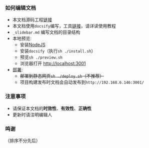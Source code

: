 ###  如何编辑文档
- 本文档源码工程[链接](http://192.168.1.23/cecdataBE/framework2/tree/develop/docs)
- 本文档使用`docsify`编写，工具[链接](https://docsify.js.org/#/zh-cn/quickstart)，请详读使用教程
- `_slidebar.md` 编写文档的目录结构
- 本地预览:
  - 安装[NodeJS](http://nodejs.cn/) 
  - 安装`docsify`（执行`sh ./install.sh`）
  - 预览`sh ./preview.sh`
  - 浏览器打开 [ http://localhost:3001](http://localhost:3000)
- [部署](https://docsify.js.org/#/zh-cn/deploy):
  - ~~部署到静态网页`sh ./deploy.sh`（不推荐）~~
  - 项目构建发布时文档会自动发布到`http://192.168.6.146:3001/`

###  注意事项
- 请保证本文档的**时效性**、**有效性**、**正确性**
- 更新时请注明编辑人


### 鸣谢
（排序不分先后）  